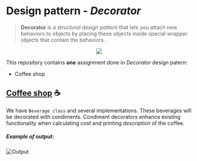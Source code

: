 # Design pattern - *Decorator*
> **Decorator** is a *structural design pattern* that lets you attach new behaviors to objects by placing these objects inside special wrapper objects that contain the behaviors.

<p align="center">
    <img src="https://i.postimg.cc/MHyVwnD3/Decorator-Pattern.png">
</p>

This repository contains **one** assignment done in *Decorator* design patern:
-   Coffee shop

## [Coffee shop](https://github.com/pajka-js/DP_Decorator/tree/master/src/dp_decorator) ☕
We have ```Beverage class``` and several implementations. These beverages will be decorated with condiments. Condiment decorators enhance existing functionality when calculating *cost* and printing *description* of the coffee.
##### Example of output:
![Output](https://i.postimg.cc/mg06R2vx/sdvasd.png)

